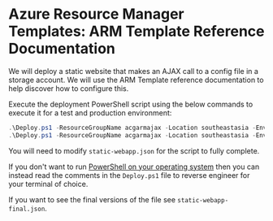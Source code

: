 # Azure Resource Manager Templates: ARM Template Reference Documentation

We will deploy a static website that makes an AJAX call to a config file in a storage account. We will use the ARM Template reference documentation to help discover how to configure this.

Execute the deployment PowerShell script using the below commands to execute it for a test and production environment:

```powershell
.\Deploy.ps1 -ResourceGroupName acgarmajax -Location southeastasia -Environment test
.\Deploy.ps1 -ResourceGroupName acgarmajax -Location southeastasia -Environment prod
```

You will need to modify `static-webapp.json` for the script to fully complete.

If you don't want to run [PowerShell on your operating system](https://docs.microsoft.com/en-us/powershell/scripting/install/installing-powershell) then you can instead read the comments in the `Deploy.ps1` file to reverse engineer for your terminal of choice.

If you want to see the final versions of the file see `static-webapp-final.json`.

